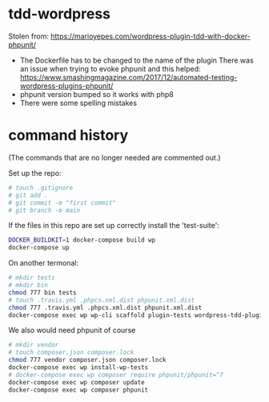 # tdd-wordpress
Stolen from: 
https://marioyepes.com/wordpress-plugin-tdd-with-docker-phpunit/

- The Dockerfile has to be changed to the name of the plugin
There was an issue when trying to evoke phpunit and this helped:
https://www.smashingmagazine.com/2017/12/automated-testing-wordpress-plugins-phpunit/
- phpunit version bumped so it works with php8
- There were some spelling mistakes
# command history
(The commands that are no longer needed are commented out.)

Set up the repo:
```bash
# touch .gitignore
# git add .
# git commit -m "first commit"
# git branch -m main
``` 

If the files in this repo are set up correctly install the 'test-suite':
```bash
DOCKER_BUILDKIT=1 docker-compose build wp
docker-compose up
```

On another termonal:
```bash
# mkdir tests
# mkdir bin
chmod 777 bin tests
# touch .travis.yml .phpcs.xml.dist phpunit.xml.dist
chmod 777 .travis.yml .phpcs.xml.dist phpunit.xml.dist
docker-compose exec wp wp-cli scaffold plugin-tests wordpress-tdd-plugin
```

We also would need phpunit of course
```bash
# mkdir vendor
# touch composer.json composer.lock
chmod 777 vendor composer.json composer.lock
docker-compose exec wp install-wp-tests
# docker-compose exec wp composer require phpunit/phpunit=^7
docker-compose exec wp composer update
docker-compose exec wp composer phpunit
``` 
